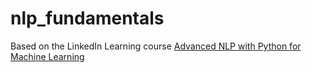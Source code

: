 # nlp_fundamentals

Based on the LinkedIn Learning course [Advanced NLP with Python for Machine Learning](https://www.linkedin.com/learning/advanced-nlp-with-python-for-machine-learning/using-the-exercise-files?autoSkip=true&leis=OCN&resume=false&u=57692769)
